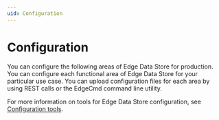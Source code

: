 ```yaml
---
uid: Configuration
---
```


# Configuration

You can configure the following areas of Edge Data Store for production. You can configure each functional area of Edge Data Store for your particular use case. You can upload configuration files for each area by using REST calls or the EdgeCmd command line utility. 

For more information on tools for Edge Data Store configuration, see [Configuration tools](xref:managementTools).
